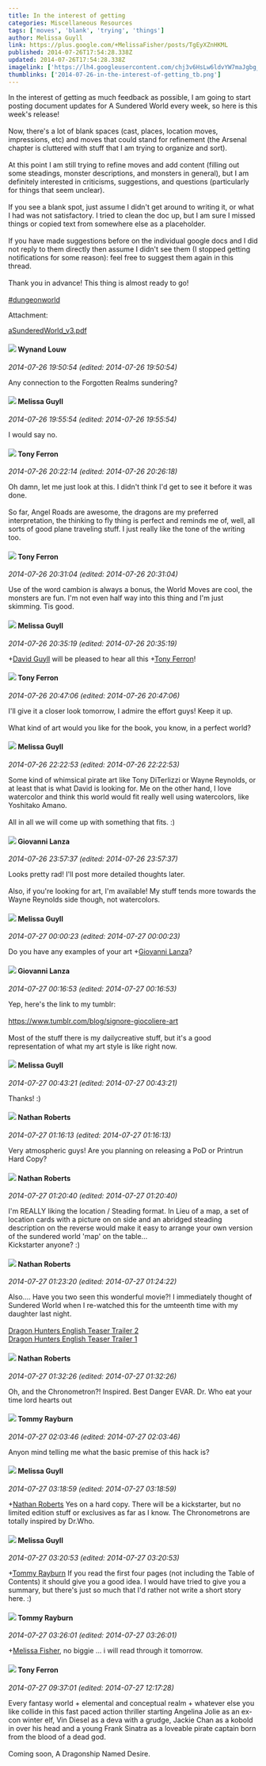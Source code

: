 ```yaml
---
title: In the interest of getting
categories: Miscellaneous Resources
tags: ['moves', 'blank', 'trying', 'things']
author: Melissa Guyll
link: https://plus.google.com/+MelissaFisher/posts/TgEyXZnHKML
published: 2014-07-26T17:54:28.338Z
updated: 2014-07-26T17:54:28.338Z
imagelink: ['https://lh4.googleusercontent.com/chj3v6HsLw6ldvYW7maJgbg_C_cM7oHQnm-08ScfOBPimNKldAr6nHce64Km4UM2JNBER2sLt0sutqoYcEtOgq65CCPkJHojTA_Qd7hTdZ7IwrdpvyOSEGhTGYIXE9zKUZZtxkX0=s1600']
thumblinks: ['2014-07-26-in-the-interest-of-getting_tb.png']
---
```


In the interest of getting as much feedback as possible, I am going to start posting document updates for A Sundered World every week, so here is this week&#39;s release!<br /><br />Now, there&#39;s a lot of blank spaces (cast, places, location moves, impressions, etc) and moves that could stand for refinement (the Arsenal chapter is cluttered with stuff that I am trying to organize and sort).<br /><br />At this point I am still trying to refine moves and add content (filling out some steadings, monster descriptions, and monsters in general), but I am definitely interested in criticisms, suggestions, and questions (particularly for things that seem unclear).<br /><br />If you see a blank spot, just assume I didn&#39;t get around to writing it, or what I had was not satisfactory. I tried to clean the doc up, but I am sure I missed things or copied text from somewhere else as a placeholder.<br /><br />If you have made suggestions before on the individual google docs and I did not reply to them directly then assume I didn&#39;t see them (I stopped getting notifications for some reason): feel free to suggest them again in this thread.<br /><br />Thank you in advance! This thing is almost ready to go!<br /><br /><a rel="nofollow" class="ot-hashtag" href="https://plus.google.com/s/%23dungeonworld/posts">#dungeonworld</a>  ﻿


Attachment:

<a href='https://drive.google.com/file/d/0B9it4ynveVn4OGpUc3AtWjMtOHc/edit?usp=sharing'>aSunderedWorld_v3.pdf</a>


<div id='comment z13twrqyxmiegljoz04cgfbyivnlsfyhov00k'>
  <h4><img src='{{site.baseurl}}//images/avatars/111256963556395023796_photo.jpg'> Wynand Louw</h4>
      <p><cite>2014-07-26 19:50:54 (edited: 2014-07-26 19:50:54)</cite></p>
        <p>Any connection to the Forgotten Realms sundering?</p>
</div>
        

<div id='comment z13twrqyxmiegljoz04cgfbyivnlsfyhov00k'>
  <h4><img src='{{site.baseurl}}//images/avatars/104623400813415689503_photo.jpg'> Melissa Guyll</h4>
      <p><cite>2014-07-26 19:55:54 (edited: 2014-07-26 19:55:54)</cite></p>
        <p>I would say no. </p>
</div>
        

<div id='comment z13twrqyxmiegljoz04cgfbyivnlsfyhov00k'>
  <h4><img src='{{site.baseurl}}//images/avatars/105317681442573084626_photo.jpg'> Tony Ferron</h4>
      <p><cite>2014-07-26 20:22:14 (edited: 2014-07-26 20:26:18)</cite></p>
        <p>Oh damn, let me just look at this. I didn&#39;t think I&#39;d get to see it before it was done.<br /><br />So far, Angel Roads are awesome, the dragons are my preferred interpretation, the thinking to fly thing is perfect and reminds me of, well, all sorts of good plane traveling stuff. I just really like the tone of the writing too.</p>
</div>
        

<div id='comment z13twrqyxmiegljoz04cgfbyivnlsfyhov00k'>
  <h4><img src='{{site.baseurl}}//images/avatars/105317681442573084626_photo.jpg'> Tony Ferron</h4>
      <p><cite>2014-07-26 20:31:04 (edited: 2014-07-26 20:31:04)</cite></p>
        <p>Use of the word cambion is always a bonus, the World Moves are cool, the monsters are fun. I&#39;m not even half way into this thing and I&#39;m just skimming. Tis good.</p>
</div>
        

<div id='comment z13twrqyxmiegljoz04cgfbyivnlsfyhov00k'>
  <h4><img src='{{site.baseurl}}//images/avatars/104623400813415689503_photo.jpg'> Melissa Guyll</h4>
      <p><cite>2014-07-26 20:35:19 (edited: 2014-07-26 20:35:19)</cite></p>
        <p><span class="proflinkWrapper"><span class="proflinkPrefix">+</span><a class="proflink" href="https://plus.google.com/117134143142507309944" oid="117134143142507309944">David Guyll</a></span> will be pleased to hear all this <span class="proflinkWrapper"><span class="proflinkPrefix">+</span><a class="proflink" href="https://plus.google.com/105317681442573084626" oid="105317681442573084626">Tony Ferron</a></span>!</p>
</div>
        

<div id='comment z13twrqyxmiegljoz04cgfbyivnlsfyhov00k'>
  <h4><img src='{{site.baseurl}}//images/avatars/105317681442573084626_photo.jpg'> Tony Ferron</h4>
      <p><cite>2014-07-26 20:47:06 (edited: 2014-07-26 20:47:06)</cite></p>
        <p>I&#39;ll give it a closer look tomorrow, I admire the effort guys! Keep it up.<br /><br />What kind of art would you like for the book, you know, in a perfect world?</p>
</div>
        

<div id='comment z13twrqyxmiegljoz04cgfbyivnlsfyhov00k'>
  <h4><img src='{{site.baseurl}}//images/avatars/104623400813415689503_photo.jpg'> Melissa Guyll</h4>
      <p><cite>2014-07-26 22:22:53 (edited: 2014-07-26 22:22:53)</cite></p>
        <p>Some kind of whimsical pirate art like Tony DiTerlizzi or Wayne Reynolds, or at least that is what David is looking for. Me on the other hand, I love watercolor and think this world would fit really well using watercolors, like Yoshitako Amano.<br /><br />All in all we will come up with something that fits. :)</p>
</div>
        

<div id='comment z13twrqyxmiegljoz04cgfbyivnlsfyhov00k'>
  <h4><img src='{{site.baseurl}}//images/avatars/102768177673605279668_photo.jpg'> Giovanni Lanza</h4>
      <p><cite>2014-07-26 23:57:37 (edited: 2014-07-26 23:57:37)</cite></p>
        <p>Looks pretty rad! I&#39;ll post more detailed thoughts later.<br /><br />Also, if you&#39;re looking for art, I&#39;m available! My stuff tends more towards the Wayne Reynolds side though, not watercolors.</p>
</div>
        

<div id='comment z13twrqyxmiegljoz04cgfbyivnlsfyhov00k'>
  <h4><img src='{{site.baseurl}}//images/avatars/104623400813415689503_photo.jpg'> Melissa Guyll</h4>
      <p><cite>2014-07-27 00:00:23 (edited: 2014-07-27 00:00:23)</cite></p>
        <p>Do you have any examples of your art <span class="proflinkWrapper"><span class="proflinkPrefix">+</span><a class="proflink" href="https://plus.google.com/102768177673605279668" oid="102768177673605279668">Giovanni Lanza</a></span>?</p>
</div>
        

<div id='comment z13twrqyxmiegljoz04cgfbyivnlsfyhov00k'>
  <h4><img src='{{site.baseurl}}//images/avatars/102768177673605279668_photo.jpg'> Giovanni Lanza</h4>
      <p><cite>2014-07-27 00:16:53 (edited: 2014-07-27 00:16:53)</cite></p>
        <p>Yep, here&#39;s the link to my tumblr:<br /><br /><a href="https://www.tumblr.com/blog/signore-giocoliere-art" class="ot-anchor">https://www.tumblr.com/blog/signore-giocoliere-art</a><br /><br />Most of the stuff there is my dailycreative stuff, but it&#39;s a good representation of what my art style is like right now.</p>
</div>
        

<div id='comment z13twrqyxmiegljoz04cgfbyivnlsfyhov00k'>
  <h4><img src='{{site.baseurl}}//images/avatars/104623400813415689503_photo.jpg'> Melissa Guyll</h4>
      <p><cite>2014-07-27 00:43:21 (edited: 2014-07-27 00:43:21)</cite></p>
        <p>Thanks! :)</p>
</div>
        

<div id='comment z13twrqyxmiegljoz04cgfbyivnlsfyhov00k'>
  <h4><img src='{{site.baseurl}}//images/avatars/117646243340764868749_photo.jpg'> Nathan Roberts</h4>
      <p><cite>2014-07-27 01:16:13 (edited: 2014-07-27 01:16:13)</cite></p>
        <p>Very atmospheric guys! Are you planning on releasing a PoD or Printrun Hard Copy?</p>
</div>
        

<div id='comment z13twrqyxmiegljoz04cgfbyivnlsfyhov00k'>
  <h4><img src='{{site.baseurl}}//images/avatars/117646243340764868749_photo.jpg'> Nathan Roberts</h4>
      <p><cite>2014-07-27 01:20:40 (edited: 2014-07-27 01:20:40)</cite></p>
        <p>I&#39;m REALLY liking the location / Steading format. In Lieu of a map, a set of location cards with a picture on on side and an abridged steading description on the reverse would make it easy to arrange your own version of the sundered world &#39;map&#39; on the table...<br />Kickstarter anyone? :)</p>
</div>
        

<div id='comment z13twrqyxmiegljoz04cgfbyivnlsfyhov00k'>
  <h4><img src='{{site.baseurl}}//images/avatars/117646243340764868749_photo.jpg'> Nathan Roberts</h4>
      <p><cite>2014-07-27 01:23:20 (edited: 2014-07-27 01:24:22)</cite></p>
        <p>Also.... Have you two seen this wonderful movie?! I immediately thought of Sundered World when I re-watched this for the umteenth time with my daughter last night.<br /><br /><a href="https://www.youtube.com/watch?v=z9Tz-rAcaUY" class="ot-anchor">Dragon Hunters English Teaser Trailer 2</a><br /><a href="https://www.youtube.com/watch?v=PdaKvAjc768" class="ot-anchor">Dragon Hunters English Teaser Trailer 1</a></p>
</div>
        

<div id='comment z13twrqyxmiegljoz04cgfbyivnlsfyhov00k'>
  <h4><img src='{{site.baseurl}}//images/avatars/117646243340764868749_photo.jpg'> Nathan Roberts</h4>
      <p><cite>2014-07-27 01:32:26 (edited: 2014-07-27 01:32:26)</cite></p>
        <p>Oh, and the Chronometron?! Inspired. Best Danger EVAR. Dr. Who eat your time lord hearts out</p>
</div>
        

<div id='comment z13twrqyxmiegljoz04cgfbyivnlsfyhov00k'>
  <h4><img src='{{site.baseurl}}//images/avatars/104591880381730141397_photo.jpg'> Tommy Rayburn</h4>
      <p><cite>2014-07-27 02:03:46 (edited: 2014-07-27 02:03:46)</cite></p>
        <p>Anyon mind telling me what the basic premise of this hack is?</p>
</div>
        

<div id='comment z13twrqyxmiegljoz04cgfbyivnlsfyhov00k'>
  <h4><img src='{{site.baseurl}}//images/avatars/104623400813415689503_photo.jpg'> Melissa Guyll</h4>
      <p><cite>2014-07-27 03:18:59 (edited: 2014-07-27 03:18:59)</cite></p>
        <p><span class="proflinkWrapper"><span class="proflinkPrefix">+</span><a class="proflink" href="https://plus.google.com/117646243340764868749" oid="117646243340764868749">Nathan Roberts</a></span> Yes on a hard copy. There will be a kickstarter, but no limited edition stuff or exclusives as far as I know. The Chronometrons are totally inspired by Dr.Who.</p>
</div>
        

<div id='comment z13twrqyxmiegljoz04cgfbyivnlsfyhov00k'>
  <h4><img src='{{site.baseurl}}//images/avatars/104623400813415689503_photo.jpg'> Melissa Guyll</h4>
      <p><cite>2014-07-27 03:20:53 (edited: 2014-07-27 03:20:53)</cite></p>
        <p><span class="proflinkWrapper"><span class="proflinkPrefix">+</span><a class="proflink" href="https://plus.google.com/104591880381730141397" oid="104591880381730141397">Tommy Rayburn</a></span> If you read the first four pages (not including the Table of Contents) it should give you a good idea. I would have tried to give you a summary, but there&#39;s just so much that I&#39;d rather not write a short story here. :)</p>
</div>
        

<div id='comment z13twrqyxmiegljoz04cgfbyivnlsfyhov00k'>
  <h4><img src='{{site.baseurl}}//images/avatars/104591880381730141397_photo.jpg'> Tommy Rayburn</h4>
      <p><cite>2014-07-27 03:26:01 (edited: 2014-07-27 03:26:01)</cite></p>
        <p><span class="proflinkWrapper"><span class="proflinkPrefix">+</span><a class="proflink" href="https://plus.google.com/104623400813415689503" oid="104623400813415689503">Melissa Fisher</a></span>, no biggie ... i will read through it tomorrow.</p>
</div>
        

<div id='comment z13twrqyxmiegljoz04cgfbyivnlsfyhov00k'>
  <h4><img src='{{site.baseurl}}//images/avatars/105317681442573084626_photo.jpg'> Tony Ferron</h4>
      <p><cite>2014-07-27 09:37:01 (edited: 2014-07-27 12:17:28)</cite></p>
        <p>Every fantasy world + elemental and conceptual realm + whatever else you like collide in this fast paced action thriller starting Angelina Jolie as an ex-con winter elf, Vin Diesel as a deva with a grudge, Jackie Chan as a kobold in over his head and a young Frank Sinatra as a loveable pirate captain born from the blood of a dead god.<br /><br />Coming soon, A Dragonship Named Desire.</p>
</div>
        